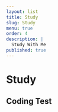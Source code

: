 ```yaml
---
layout: list
title: Study
slug: Study
menu: true
order: 4
description: |
  Study With Me
published: true
---
```


# Study


## Coding Test
